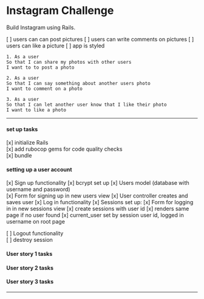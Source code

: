 Instagram Challenge
===================

Build Instagram using Rails.

[ ] users can can post pictures
[ ] users can write comments on pictures
[ ] users can like a picture
[ ] app is styled

```
1. As a user  
So that I can share my photos with other users  
I want to to post a photo  

2. As a user  
So that I can say something about another users photo  
I want to comment on a photo  

3. As a user  
So that I can let another user know that I like their photo  
I want to like a photo  
```
---




#### set up tasks
[x] initialize Rails  
[x] add rubocop gems for code quality checks  
[x] bundle  

#### setting up a user account
[x] Sign up functionality
  [x] bcrypt set up
  [x] Users model (database with username and password)  
  [x] Form for signing up in new users view
  [x] User controller creates and saves user
[x] Log in functionality
  [x] Sessions set up:
    [x] Form for logging in in new sessions view
    [x] create sessions with user id
    [x] renders same page if no user found
    [x] current_user set by session user id, logged in username on root page

[ ] Logout functionality  
    [ ] destroy session  

#### User story 1 tasks


#### User story 2 tasks

#### User story 3 tasks

---
